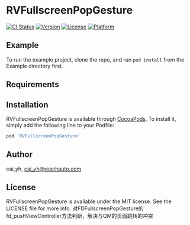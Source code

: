 # RVFullscreenPopGesture

[![CI Status](https://img.shields.io/travis/cai_yh/RVFullscreenPopGesture.svg?style=flat)](https://travis-ci.org/cai_yh/RVFullscreenPopGesture)
[![Version](https://img.shields.io/cocoapods/v/RVFullscreenPopGesture.svg?style=flat)](https://cocoapods.org/pods/RVFullscreenPopGesture)
[![License](https://img.shields.io/cocoapods/l/RVFullscreenPopGesture.svg?style=flat)](https://cocoapods.org/pods/RVFullscreenPopGesture)
[![Platform](https://img.shields.io/cocoapods/p/RVFullscreenPopGesture.svg?style=flat)](https://cocoapods.org/pods/RVFullscreenPopGesture)

## Example

To run the example project, clone the repo, and run `pod install` from the Example directory first.

## Requirements

## Installation

RVFullscreenPopGesture is available through [CocoaPods](https://cocoapods.org). To install
it, simply add the following line to your Podfile:

```ruby
pod 'RVFullscreenPopGesture'
```

## Author

cai_yh, cai_yh@reachauto.com

## License

RVFullscreenPopGesture is available under the MIT license. See the LICENSE file for more info.
对FDFullscreenPopGesture的fd_pushViewController方法判断，解决与QM的页面跳转的冲突

